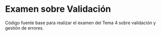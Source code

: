 # Examen sobre Validación

Código fuente base para realizar el examen del Tema 4 sobre validación y 
gestión de errores.